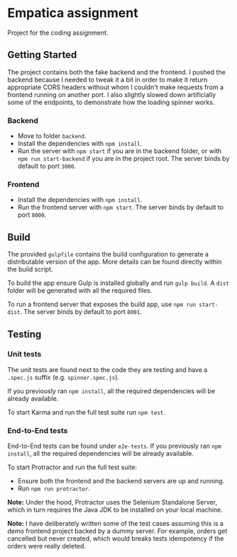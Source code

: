 # Empatica assignment

Project for the coding assignment.

## Getting Started

The project contains both the fake backend and the frontend. I pushed the backend because I needed to tweak it a bit in order to make it return appropriate CORS headers without whom I couldn't make requests from a frontend running on another port. I also slightly slowed down artificially some of the endpoints, to demonstrate how the loading spinner works.

### Backend

* Move to folder `backend`.
* Install the dependencies with `npm install`.
* Run the server with `npm start` if you are in the backend folder, or with `npm run start-backend` if you are in the project root. The server binds by default to port `3000`.

### Frontend

* Install the dependencies with `npm install`.
* Run the frontend server with `npm start`. The server binds by default to port `8000`.

## Build

The provided `gulpfile` contains the build configuration to generate a distributable version of the app. More details can be found directly within the build script.

To build the app ensure Gulp is installed globally and run `gulp build`. A `dist` folder will be generated with all the required files.

To run a frontend server that exposes the build app, use `npm run start-dist`. The server binds by default to port `8001`.

## Testing

### Unit tests

The unit tests are found next to the code they are testing and have a `.spec.js` suffix (e.g.
  `spinner.spec.js`).

If you previously ran `npm install`, all the required dependencies will be already available.

To start Karma and run the full test suite run `npm test`.

### End-to-End tests

End-to-End tests can be found under `e2e-tests`.
If you previously ran `npm install`, all the required dependencies will be already available.

To start Protractor and run the full test suite:
* Ensure both the frontend and the backend servers are up and running.
* Run `npm run protractor`.

**Note:**
Under the hood, Protractor uses the Selenium Standalone Server, which in turn requires
the Java JDK to be installed on your local machine.

**Note:**
I have deliberately written some of the test cases assuming this is a demo frontend project backed by a dummy server. For example, orders get cancelled but never created, which would breaks tests idempotency if the orders were really deleted.